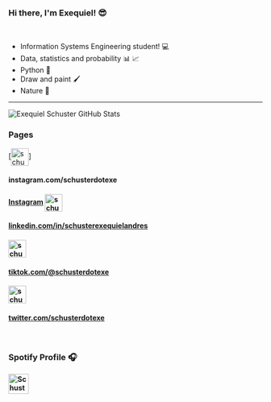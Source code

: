 ### Hi there, I'm Exequiel!  😎 
<br />

- Information Systems Engineering student! 💻
- Data, statistics and probability 📊 📈
- Python 🐍
- Draw and paint 🖌
- Nature 🌴

---
<img alighn='center' alt="Exequiel Schuster GitHub Stats" src="https://github-readme-stats.vercel.app/api?username=ExequielSchuster&show_icons=true&count_private=true&theme=dracula"/>

### Pages
[<img alt="schusterdotexe | Instagram" width="35px" align="center" src="https://cdn.jsdelivr.net/npm/simple-icons@v3/icons/instagram.svg"/>]<h4>instagram.com/schusterdotexe<h4/>[Instagram]
[<img alt="schusterdotexe | LinkedIn" width="35px" align="center" src="https://cdn.jsdelivr.net/npm/simple-icons@v3/icons/linkedin.svg" /><h4>linkedin.com/in/schusterexequielandres<h4/>][Linkedin]
[<img alt="schusterdotexe | YouTube" width="35px" align="center" src="https://cdn.jsdelivr.net/npm/simple-icons@v3/icons/tiktok.svg" /><h4>tiktok.com/@schusterdotexe<h4/>][TikTok]
[<img alt="schusterdotexe | Twitter" width="35px" align="center" src="https://cdn.jsdelivr.net/npm/simple-icons@v3/icons/twitter.svg" /><h4>twitter.com/schusterdotexe<h4/>][Twitter]

[Instagram]: https://www.instagram.com/schusterdotexe
[Linkedin]: https://www.linkedin.com/in/schusterexequielandres
[TikTok]: https://www.tiktok.com/@schusterdotexe
[Twitter]: https://www.twitter.com/schusterdotexe

<br />

### Spotify Profile 🎧 
[<img src="https://cdn.jsdelivr.net/npm/simple-icons@v3/icons/spotify.svg" alt="Schuster Spotify" width="40" margin="auto" />](https://open.spotify.com/user/exequiel97sch)
<!--
**ExequielSchuster/ExequielSchuster** is a ✨ _special_ ✨ repository because its `README.md` (this file) appears on your GitHub profile.

Here are some ideas to get you started:

- 🔭 I’m currently working on ...
- 🌱 I’m currently learning ...
- 👯 I’m looking to collaborate on ...
- 🤔 I’m looking for help with ...
- 💬 Ask me about ...
- 📫 How to reach me: ...
- 😄 Pronouns: ...
- ⚡ Fun fact: ...
-->
